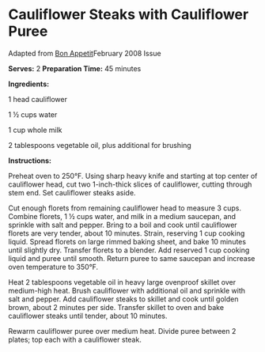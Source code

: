 Cauliflower Steaks with Cauliflower Puree
=========================================

Adapted from [Bon Appetit](http://bonappetit.com/recipes)February 2008 Issue

**Serves:** 2
 **Preparation Time:** 45 minutes

**Ingredients:**

1 head cauliflower

1 ½ cups water

1 cup whole milk

2 tablespoons vegetable oil, plus additional for brushing

**Instructions:**

Preheat oven to 250°F. Using sharp heavy knife and starting at top center of cauliflower head, cut two 1-inch-thick slices of cauliflower, cutting through stem end. Set cauliflower steaks aside.

Cut enough florets from remaining cauliflower head to measure 3 cups. Combine florets, 1 ½ cups water, and milk in a medium saucepan, and sprinkle with salt and pepper. Bring to a boil and cook until cauliflower florets are very tender, about 10 minutes. Strain, reserving 1 cup cooking liquid. Spread florets on large rimmed baking sheet, and bake 10 minutes until slightly dry. Transfer florets to a blender. Add reserved 1 cup cooking liquid and puree until smooth. Return puree to same saucepan and increase oven temperature to 350°F.

Heat 2 tablespoons vegetable oil in heavy large ovenproof skillet over medium-high heat. Brush cauliflower with additional oil and sprinkle with salt and pepper. Add cauliflower steaks to skillet and cook until golden brown, about 2 minutes per side. Transfer skillet to oven and bake cauliflower steaks until tender, about 10 minutes.

Rewarm cauliflower puree over medium heat. Divide puree between 2 plates; top each with a cauliflower steak.

​
